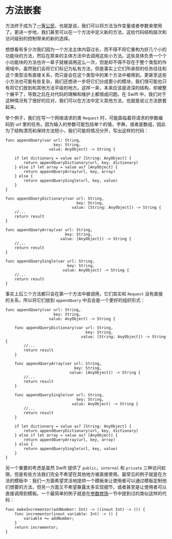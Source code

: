 # 方法嵌套

方法终于成为了[一等公民](http://en.wikipedia.org/wiki/First-class_citizen)，也就是说，我们可以将方法当作变量或者参数来使用了。更进一步地，我们甚至可以在一个方法中定义新的方法，这给代码结构层次和访问级别的控制带来的新的选择。

想想看有多少次我们因为一个方法主体内容过长，而不得不将它重构为好几个小的功能块的方法，然后在原来的主体方法中去调用这些小方法。这些具体负责一个个小功能块的方法也许一辈子就被调用这么一次，但是却不得不存在于整个类型的作用域中。虽然我们会将它们标记为私有方法，但是事实上它们所承担的任务往往和这个类型没有直接关系，而只是会在这个类型中的某个方法中被用到。更甚至这些小方法也可能有些复杂，我们还想进一步将它们分成更小的模块，我们很可能也只有将它们放到和其他方法平级的地方。这样一来，本来应该是进深的结构，却被整个展平了，导致之后在对代码的理解和维护上都很成问题。在 Swift 中，我们对于这种情况有了很好的应对，我们可以在方法中定义其他方法，也就是说让方法嵌套起来。

举个例子，我们在写一个网络请求的类 `Request` 时，可能面临着将请求的参数编码到 url 里的任务。因为输入的参数可能包括单个的值，字典，或者是数组，因此为了结构漂亮和保持方法短小，我们可能将情况分开，写出这样的代码：

    func appendQuery(var url: String, 
                         key: String, 
                       value: AnyObject) -> String {

        if let dictionary = value as? [String: AnyObject] {
            return appendQueryDictionary(url, key, dictionary)
        } else if let array = value as? [AnyObject] {
            return appendQueryArray(url, key, array)
        } else {
            return appendQuerySingle(url, key, value)
        }
    }

    func appendQueryDictionary(var url: String, 
                                   key: String, 
                                 value: [String: AnyObject]) -> String {
        //...
        return result
    }

    func appendQueryArray(var url: String, 
                              key: String, 
                            value: [AnyObject]) -> String {
        //...
        return result
    }

    func appendQuerySingle(var url: String, 
                               key: String, 
                             value: AnyObject) -> String {
        //...
        return result
    }

事实上后三个方法都只会在第一个方法中被调用，它们其实和 `Request` 没有直接的关系，所以将它们放到 `appendQuery` 中去会是一个更好的组织形式：

    func appendQuery(var url: String, 
                         key: String, 
                       value: AnyObject) -> String {

        func appendQueryDictionary(var url: String, 
                                       key: String, 
                                     value: [String: AnyObject]) -> String {
            //...
            return result
        }

        func appendQueryArray(var url: String, 
                                  key: String, 
                                value: [AnyObject]) -> String {
            //...
            return result
        }

        func appendQuerySingle(var url: String, 
                                   key: String, 
                                 value: AnyObject) -> String {
            //...
            return result
        }

        if let dictionary = value as? [String: AnyObject] {
            return appendQueryDictionary(url, key, dictionary)
        } else if let array = value as? [AnyObject] {
            return appendQueryArray(url, key, array)
        } else {
            return appendQuerySingle(url, key, value)
        }
    }

另一个重要的考虑是虽然 Swift 提供了 `public`，`internal` 和 `private` 三种访问权限，但是有些方法我们完全不希望在其他地方被直接使用。最常见的例子就是在方法的模板中：我们一方面希望灵活地提供一个模板来让使用者可以通过模板定制他们想要的方法，但另一方面又不希望暴露太多实现细节，或者甚至是让使用者可以直接调用到模板。一个最简单的例子就是在[参数修饰](#func-params)一节中提到过的类似这样的代码：

    func makeIncrementor(addNumber: Int) -> ((inout Int) -> ()) {
        func incrementor(inout variable: Int) -> () {
            variable += addNumber;
        }
        return incrementor;
    }

